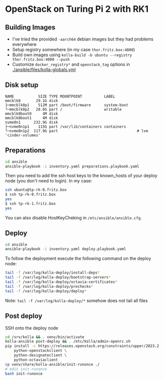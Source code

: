 # OpenStack on Turing Pi 2 with RK1

## Building Images

- I've tried the provided `-aarch64` debian images but they had problems everywhere
- Setup registry somewhere (in my case `thor.fritz.box:4000`)
- Build own images using `kolla-build -b ubuntu --registry thor.fritz.box:4000 --push`
- Customize `docker_registry*` and `openstack_tag` options in [./ansible/files/kolla-globals.yml](./ansible/files/kolla-globals.yml)

## Disk setup

```
NAME           SIZE TYPE MOUNTPOINT          LABEL
mmcblk0       29.1G disk                     
├─mmcblk0p1    512M part /boot/firmware      system-boot
└─mmcblk0p2   28.6G part /                   writable
mmcblk0boot0     4M disk                 
mmcblk0boot1     4M disk                 
nvme0n1      232.9G disk                 
├─nvme0n1p1    115G part /var/lib/containers containers
└─nvme0n1p2  117.9G part                                    # lvm 'cinder-volumes'
```

## Preparations

```sh
cd ansible
ansible-playbook -i inventory.yaml preparations.playbook.yaml
```

Then you need to add the ssh host keys to the known_hosts of your deploy node (you don't need to login).
In my case:

```sh
ssh ubuntu@tp-rk-0.fritz.box
$ ssh tp-rk-0.fritz.box
yes
$ ssh tp-rk-1.fritz.box
yes
```

You can also disable HostKeyCheking in `/etc/ansible/ansible.cfg`.

## Deploy

```sh
cd ansible
ansible-playbook -i inventory.yaml deploy.playbook.yaml
```

To follow the deployment execute the following command on the deploy node:

```sh
tail -f /var/log/kolla-deploy/install-deps*
tail -f /var/log/kolla-deploy/bootstrap-servers*
tail -f /var/log/kolla-deploy/octavia-certificates*
tail -f /var/log/kolla-deploy/prechecks*
tail -f /var/log/kolla-deploy/deploy*
```

Note: `tail -f /var/log/kolla-deploy/*` somehow does not tail all files

## Post deploy

SSH onto the deploy node

```sh
cd /srv/kolla && . venv/bin/activate
kolla-ansible post-deploy && . /etc/kolla/admin-openrc.sh
pip install -c https://releases.openstack.org/constraints/upper/2023.2 \
    python-openstackclient \
    python-designateclient \
    python-octaviaclient
cp venv/share/kolla-ansible/init-runonce ./
# edit init-runonce
bash init-runonce
```
